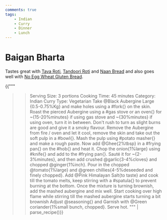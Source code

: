 ```yaml
---
comments: true
tags:
    - Indian
    - Curry
    - Dinner
    - Lunch
---
```


# Baigan Bharta

Tastes great with [Tava Roti](recipe_1_tava_roti.md), [Tandoori Roti](recipe_2_tandoori_roti.md) and [Naan Bread](recipe_3_naan_bread.md) and also goes well with [No Egg Wheat Gluten Bread](../Breakfast%20Options/recipe_2_wheat_gluten_bread.md).

{{"""
>> Serving Size: 3 portions
>> Cooking Time: 45 minutes
>> Category: Indian Curry
>> Type: Vegetarian
Take @Black Aubergine Large {0.5-0.75%Kg} and make holes using a #fork{} on the skin.
Roast the pierced Aubergine using a #gas stove or an oven{} for ~{15-20%minutes} if using gas stove and ~{30%minutes} if using oven, turn it in between. 
Don't rush to turn as slight burns are good and give it a smoky flavour.
Remove the Aubergine from fire / oven and let it cool, remove the skin and take out the soft pulp in a #bowl{}.
Mash the pulp using #potato masher{} and make a rough paste.
Now add @Ghee{2%tbsp} in a #frying pan{} on the #hob{} and heat it.
Chop the onion{1%large} using #knife{} and add to the #frying pan{}.
Sauté it for ~{2-3%minutes}, and then add crushed @garlic{3-4%cloves} and chopped @ginger{1%inch}.
Pour in the chopped @tomato{1%large} and @green chillies{4-5%deseeded and finely chopped}.
Add @Pink Himalayan Salt{to taste} and cook till the tomato melts, keep stirring with a #spatula{} to prevent burning at the bottom.
Once the mixture is turning brownish, add the mashed aubergine and mix well.
Start cooking over high flame while stirring till the mashed aubergine starts turning a bit brownish
Adjust @seasoning{} and Garnish with @Green coriander{1%small bunch, chopped}.
Serve hot.
"""
| parse_recipe()}}

